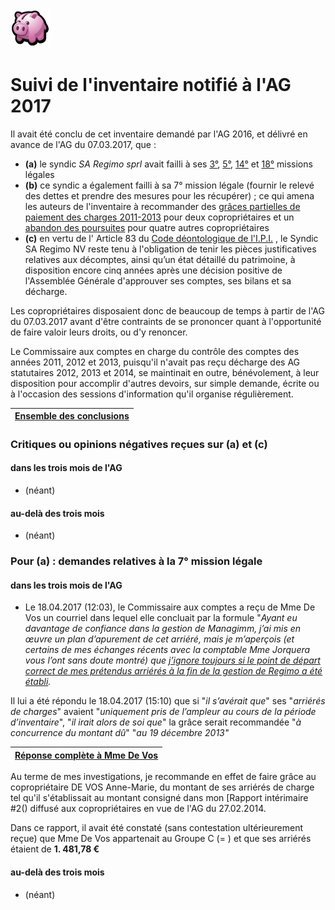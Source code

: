 <link rel="stylesheet" href="normal4.css">

![](icon_earn.png)

# Suivi de l'inventaire notifié à l'AG 2017

Il avait  été conclu de cet inventaire demandé par l'AG 2016, et délivré en avance de l'AG du 07.03.2017, que :

* **(a)** le syndic *SA Regimo sprl* avait failli à ses [3°](https://sites.google.com/site/brab80invent2016/lien-contractuel-non-autorise-par-l-ag), [5°](https://sites.google.com/site/brab80invent2016/conclusions---comptes-financiers), [14°](https://sites.google.com/site/brab80invent2016/surfacturations-de-mazout-de-chauffage) et [18°](https://sites.google.com/site/brab80invent2016/respect-du-budget) missions légales
* **(b)** ce syndic a également failli à sa 7° mission légale (fournir le relevé des dettes et prendre des mesures pour les récupérer) ; ce qui amena les auteurs de l'inventaire à recommander des [grâces partielles de paiement des charges 2011-2013](https://sites.google.com/site/brab80invent2016/rectification-de-charges-de-coproprietaires-individuels) pour deux copropriétaires et un [abandon des poursuites](https://sites.google.com/site/brab80invent2016/abandon-des-poursuites-aupres-des-debiteurs) pour  quatre autres copropriétaires 
* **(c)** en vertu de l' Article 83 du [Code déontologique de l'I.P.I.](http://www.ipi.be/lagent-immobilier/la-deontologie-de-lagent-immobilier) , le Syndic SA Regimo NV reste tenu à l'obligation de tenir les pièces justificatives relatives aux décomptes, ainsi qu’un état détaillé du patrimoine, à disposition encore cinq années après une décision positive de l'Assemblée Générale d'approuver ses comptes, ses bilans et sa décharge.

Les copropriétaires disposaient donc de beaucoup de temps à partir de l'AG du 07.03.2017 avant d'être contraints de se prononcer quant à l'opportunité de faire valoir leurs droits, ou d'y renoncer.

Le Commissaire aux comptes en charge du contrôle des comptes des années 2011, 2012 et 2013, puisqu'il n'avait pas reçu décharge des AG statutaires 2012, 2013 et 2014, se maintinait en outre, bénévolement, à leur disposition pour accomplir d'autres devoirs, sur simple demande, écrite ou à l'occasion des sessions d'information qu'il organise régulièrement.

| [Ensemble des conclusions](https://sites.google.com/site/brab80invent2016/conclusions) |
| --- |

### Critiques ou opinions négatives reçues sur (a) et (c)

#### dans les trois mois de l'AG

* (néant)

#### au-delà des trois mois

* (néant)

### Pour (a)  : demandes relatives à la 7° mission légale 

#### dans les trois mois de l'AG

* Le 18.04.2017 (12:03), le Commissaire aux comptes a reçu de Mme De Vos un courriel dans lequel elle concluait par la formule "*Ayant eu davantage de confiance dans la gestion de Managimm, j’ai mis en &oelig;uvre un plan d’apurement de cet arriéré, mais je m’aperçois (et certains de mes échanges récents avec la comptable Mme Jorquera vous l’ont sans doute montré) que <u>j’ignore toujours si le point de départ correct de mes prétendus arriérés à la fin de la gestion de Regimo a été établi</u>.* 

Il lui a été répondu le 18.04.2017 (15:10) que si "*il s’avérait que*" ses "*arriérés de charges*" avaient "*uniquement pris de l’ampleur au cours de la période d’inventaire*", "*il irait alors de soi que*" la grâce serait recommandée "*à concurrence du montant dû*" "*au 19 décembre 2013"*

| [Réponse complète à Mme De Vos](http://nimb.ws/g0MNLf) |
| --- |

Au terme de mes investigations, je recommande en effet de faire grâce au copropriétaire DE VOS Anne-Marie, du montant de ses arriérés de charge tel qu'il s'établissait au montant consigné dans mon [Rapport intérimaire #2() diffusé aux copropriétaires en vue de l'AG du 27.02.2014.

Dans ce rapport, il avait été constaté (sans contestation ultérieurement reçue) que Mme De Vos appartenait au Groupe C (= ) et que ses arriérés étaient de **1. 481,78 &euro;**

#### au-delà des trois mois

* (néant)
